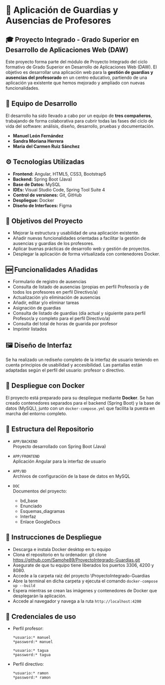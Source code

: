 # 📘 Aplicación de Guardias y Ausencias de Profesores

## 🎓 Proyecto Integrado - Grado Superior en Desarrollo de Aplicaciones Web (DAW)

Este proyecto forma parte del módulo de Proyecto Integrado del ciclo formativo de Grado Superior en Desarrollo de Aplicaciones Web (DAW). El objetivo es desarrollar una aplicación web para la **gestión de guardias y ausencias del profesorado** en un centro educativo, partiendo de una aplicación ya existente que hemos mejorado y ampliado con nuevas funcionalidades.

## 👥 Equipo de Desarrollo

El desarrollo ha sido llevado a cabo por un equipo de **tres compañeros**, trabajando de forma colaborativa para cubrir todas las fases del ciclo de vida del software: análisis, diseño, desarrollo, pruebas y documentación.
- **Manuel León Fernández**
- **Sandra Moriana Herrera**
- **Maria del Carmen Ruiz Sánchez**

## ⚙️ Tecnologías Utilizadas

- **Frontend:** Angular, HTML5, CSS3, Bootstrap5
- **Backend:** Spring Boot (Java)
- **Base de Datos:** MySQL
- **IDEs:** Visual Studio Code, Spring Tool Suite 4
- **Control de versiones:** Git, GitHub
- **Despliegue:** Docker
- **Diseño de Interfaces:** Figma

## 🚀 Objetivos del Proyecto

- Mejorar la estructura y usabilidad de una aplicación existente.
- Añadir nuevas funcionalidades orientadas a facilitar la gestión de ausencias y guardias de los profesores.
- Aplicar buenas prácticas de desarrollo web y gestión de proyectos.
- Desplegar la aplicación de forma virtualizada con contenedores Docker.

## 🆕 Funcionalidades Añadidas

- Formulario de registro de ausencias
- Consulta de listado de ausencias (propias en perfil Profesor/a y de todos los profesores en perfil Directivo/a)
- Actualización y/o eliminación de ausencias
- Añadir, editar y/o eliminar tareas
- Asignación de guardias
- Consulta de listado de guardias (día actual y siguiente para perfil Profesor/a y completo para el perfil Directivo/a)
- Consulta del total de horas de guarida por profesor
- Imprimir listados

## 🖼️ Diseño de Interfaz

Se ha realizado un rediseño completo de la interfaz de usuario teniendo en cuenta principios de usabilidad y accesibilidad. Las pantallas están adaptadas según el perfil del usuario: profesor o directivo.

## 🐳 Despliegue con Docker

El proyecto está preparado para su despliegue mediante **Docker**. Se han creado contenedores separados para el backend (Spring Boot) y la base de datos (MySQL), junto con un `docker-compose.yml` que facilita la puesta en marcha del entorno completo.

## 📂 Estructura del Repositorio

- `APP/BACKEND`  
  Proyecto desarrollado con Spring Boot (Java)

- `APP/FRONTEND`  
  Aplicación Angular para la interfaz de usuario

- `APP/BD`  
  Archivos de configuración de la base de datos en MySQL
  
- `DOC`  
  Documentos del proyecto:
  - bd_base
  - Enunciado
  - Esquemas_diagramas
  - Interfaz
  - Enlace GoogleDocs
 
## 📜 Instrucciones de Despliegue
- Descarga e instala Docker desktop en tu equipo
- Clona el repositorio en tu ordenador: git clone https://github.com/Samohe89/ProyectoIntegrado-Guardias.git
- Asegurate de que tu equipo tiene liberados los puertos 3306, 4200 y 8080.
- Accede a la carpeta raiz del proyecto \ProyectoIntegrado-Guardias
- Abre la terminal en dicha carpeta y ejecuta el comando `docker-compose up --build`
- Espera mientras se crean las imágenes y contenedores de Docker que desplegarán la aplicación.
- Accede al navegador y navega a la ruta `http://localhost:4200`

## 🔑 Credenciales de uso
- Perfil profesor:
 
      *usuario:* manuel  
      *password:* manuel  
 
      *usuario:* tagua  
      *password:* tagua    
  
- Perfil directivo:
 
      *usuario:* ramon  
      *password:* ramon   
  
